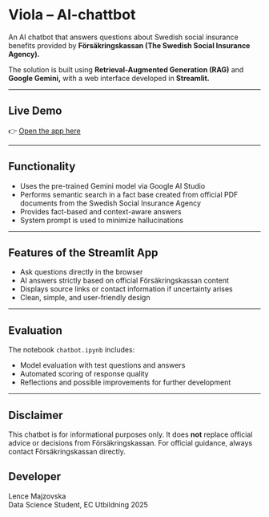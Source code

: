 # Viola – AI-chattbot 

An AI chatbot that answers questions about Swedish social insurance benefits provided by **Försäkringskassan (The Swedish Social Insurance Agency).**

The solution is built using **Retrieval-Augmented Generation (RAG)** and **Google Gemini,** with a web interface developed in **Streamlit.**

---

## Live Demo

👉 [Open the app here](https://chatbot-viola.streamlit.app)

---

## Functionality

- Uses the pre-trained Gemini model via Google AI Studio
- Performs semantic search in a fact base created from official PDF documents from the Swedish Social Insurance Agency
- Provides fact-based and context-aware answers
- System prompt is used to minimize hallucinations

---

## Features of the Streamlit App

- Ask questions directly in the browser
- AI answers strictly based on official Försäkringskassan content
- Displays source links or contact information if uncertainty arises
- Clean, simple, and user-friendly design

---

## Evaluation

The notebook `chatbot.ipynb` includes:

- Model evaluation with test questions and answers
- Automated scoring of response quality
- Reflections and possible improvements for further development

---

## Disclaimer

This chatbot is for informational purposes only.
It does **not** replace official advice or decisions from Försäkringskassan.
For official guidance, always contact Försäkringskassan directly.

## Developer

Lence Majzovska  
Data Science Student, EC Utbildning 2025
